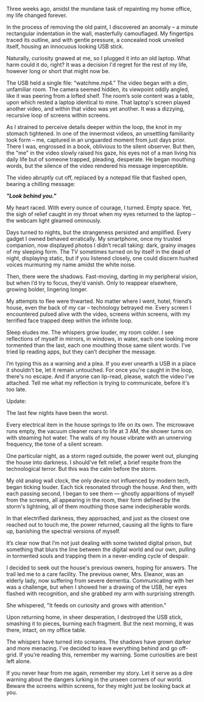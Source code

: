 Three weeks ago, amidst the mundane task of repainting my home office, my life changed forever.  
  
In the process of removing the old paint, I discovered an anomaly – a minute rectangular indentation in the wall, masterfully camouflaged. My fingertips traced its outline, and with gentle pressure, a concealed nook unveiled itself, housing an innocuous looking USB stick.  
  
Naturally, curiosity gnawed at me, so I plugged it into an old laptop. What harm could it do, right? It was a decision I'd regret for the rest of my life, however long or short that might now be.  
  
The USB held a single file: “watchme.mp4.” The video began with a dim, unfamiliar room. The camera seemed hidden, its viewpoint oddly angled, like it was peering from a lofted shelf. The room’s sole content was a table, upon which rested a laptop identical to mine. That laptop's screen played another video, and within that video was yet another. It was a dizzying, recursive loop of screens within screens.  
  
As I strained to perceive details deeper within the loop, the knot in my stomach tightened. In one of the innermost videos, an unsettling familiarity took form – me, captured in an unguarded moment from just days prior. There I was, engrossed in a book, oblivious to the silent observer. But then, the "me" in the video slowly raised his gaze, his eyes not of a man living his daily life but of someone trapped, pleading, desperate. He began mouthing words, but the silence of the video rendered his message imperceptible.  
  
The video abruptly cut off, replaced by a notepad file that flashed open, bearing a chilling message:  
  
***"Look behind you."***  
  
My heart raced. With every ounce of courage, I turned. Empty space. Yet, the sigh of relief caught in my throat when my eyes returned to the laptop – the webcam light gleamed ominously.  
  
Days turned to nights, but the strangeness persisted and amplified. Every gadget I owned behaved erratically. My smartphone, once my trusted companion, now displayed photos I didn’t recall taking: dark, grainy images of my sleeping form. The TV sometimes turned on by itself in the dead of night, displaying static, but if you listened closely, one could discern hushed voices murmuring my name amidst the white noise.  
  
Then, there were the shadows. Fast-moving, darting in my peripheral vision, but when I’d try to focus, they’d vanish. Only to reappear elsewhere, growing bolder, lingering longer.  
  
My attempts to flee were thwarted. No matter where I went, hotel, friend’s house, even the back of my car – technology betrayed me. Every screen I encountered pulsed alive with the video, screens within screens, with my terrified face trapped deep within the infinite loop.  
  
Sleep eludes me. The whispers grow louder, my room colder. I see reflections of myself in mirrors, in windows, in water, each one looking more tormented than the last, each one mouthing those same silent words. I’ve tried lip reading apps, but they can’t decipher the message.  
  
I’m typing this as a warning and a plea. If you ever unearth a USB in a place it shouldn’t be, let it remain untouched. For once you're caught in the loop, there's no escape. And if anyone can lip-read, please, watch the video I've attached. Tell me what my reflection is trying to communicate, before it's too late.  
  
  
  
Update:  
  
The last few nights have been the worst.  
  
Every electrical item in the house springs to life on its own. The microwave runs empty, the vacuum cleaner roars to life at 3 AM, the shower turns on with steaming hot water. The walls of my house vibrate with an unnerving frequency, the tone of a silent scream.  
  
One particular night, as a storm raged outside, the power went out, plunging the house into darkness. I should've felt relief, a brief respite from the technological terror. But this was the calm before the storm.  
  
My old analog wall clock, the only device not influenced by modern tech, began ticking louder. Each tick resonated through the house. And then, with each passing second, I began to see them — ghostly apparitions of myself from the screens, all appearing in the room, their form defined by the storm's lightning, all of them mouthing those same indecipherable words.  
  
In that electrified darkness, they approached, and just as the closest one reached out to touch me, the power returned, causing all the lights to flare up, banishing the spectral versions of myself.  
  
It’s clear now that I’m not just dealing with some twisted digital prison, but something that blurs the line between the digital world and our own, pulling in tormented souls and trapping them in a never-ending cycle of despair.  
  
I decided to seek out the house's previous owners, hoping for answers. The trail led me to a care facility. The previous owner, Mrs. Eleanor, was an elderly lady, now suffering from severe dementia. Communicating with her was a challenge, but when I showed her a drawing of the USB, her eyes flashed with recognition, and she grabbed my arm with surprising strength.  
  
She whispered, "It feeds on curiosity and grows with attention."  
  
Upon returning home, in sheer desperation, I destroyed the USB stick, smashing it to pieces, burning each fragment. But the next morning, it was there, intact, on my office table.  
  
The whispers have turned into screams. The shadows have grown darker and more menacing. I've decided to leave everything behind and go off-grid. If you’re reading this, remember my warning. Some curiosities are best left alone.  
  
If you never hear from me again, remember my story. Let it serve as a dire warning about the dangers lurking in the unseen corners of our world. Beware the screens within screens, for they might just be looking back at you.